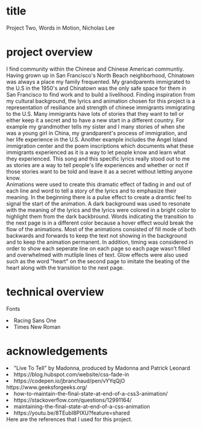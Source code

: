 # title
Project Two, Words in Motion, Nicholas Lee

# project overview
I find community within the Chinese and Chinese American communtiy. Having grown up in San Francisco's North Beach neighborhood, Chinatown was always a place my family frequented. My grandparents immigrated to the U.S in the 1950's and Chinatown was the only safe space for them in San Francisco to find work and to build a livelihood. Finding inspiration from my cultural background, the lyrics and animation chosen for this project is a representation of resiliance and strength of chinese immigrants immigrating to the U.S. Many immigrants have lots of stories that they want to tell or either keep it a secret and to have a new start in a different country. For example my grandmother tells my sister and I many stories of when she was a young girl in China, my grandparent's process of immigration, and her life experience in the U.S. Another example includes the Angel Island immigration center and the poem inscriptions which documents what these immigrants experienced as it is a way to let people know and learn what they experienced. This song and this specific lyrics really stood out to me as stories are a way to tell people's life experiences and whether or not if those stories want to be told and leave it as a secret without letting anyone know. 
<br>
Animations were used to create this dramatic effect of fading in and out of each line and word to tell a story of the lyrics and to emphasize their meaning. In the beginning there is a pulse effect to create a dramtic feel to signal the start of the animation. A dark background was used to resonate with the meaning of the lyrics and the lyrics were colored in a bright color to highlight them from the dark backbround. Words indicating the transition to the next page is in a different color because a hover effect would break the flow of the animations. Most of the animations consisted of fill mode of both backwards and forwards to keep the text not showing in the background and to keep the animation permanent. In addition, timing was considered in order to show each seperate line on each page so each page wasn't filled and overwhelmed with mutliple lines of text. Glow effects were also used such as the word "heart" on the second page to imitate the beating of the heart along with the transition to the next page. 



# technical overview
Fonts
<br>
<li>Racing Sans One
<li>Times New Roman



# acknowledgements
<li>"Live To Tell" by Madonna, produced by Madonna and Patrick Leonard
<li>https://blog.hubspot.com/website/css-fade-in</li>
<li>https://codepen.io/jbranchaud/pen/vYYqQjO 
https://www.geeksforgeeks.org/<li>how-to-maintain-the-final-state-at-end-of-a-css3-animation/ 
<li>https://stackoverflow.com/questions/12991164/<li>maintaining-the-final-state-at-end-of-a-css-animation 
<li>https://youtu.be/8TEubI8PIXU?feature=shared 
<br>
Here are the references that I used for this project.